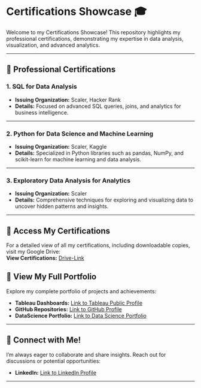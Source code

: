 # Certifications Showcase 🎓

Welcome to my Certifications Showcase! This repository highlights my professional certifications, demonstrating my expertise in data analysis, visualization, and advanced analytics.

---

## 🏅 Professional Certifications

### 1. **SQL for Data Analysis**  
- **Issuing Organization:** Scaler, Hacker Rank 
- **Details:** Focused on advanced SQL queries, joins, and analytics for business intelligence.

---

### 2. **Python for Data Science and Machine Learning**  
- **Issuing Organization:** Scaler, Kaggle 
- **Details:** Specialized in Python libraries such as pandas, NumPy, and scikit-learn for machine learning and data analysis.

---

### 3. **Exploratory Data Analysis for Analytics**  
- **Issuing Organization:** Scaler  
- **Details:** Comprehensive techniques for exploring and visualizing data to uncover hidden patterns and insights.

---

## 📂 Access My Certifications  

For a detailed view of all my certifications, including downloadable copies, visit my Google Drive:  
**View Certifications:** [Drive-Link](https://drive.google.com/drive/folders/1mdKvbO6F_PQYFUXwVHz69QestNAQ52sH?usp=sharing)


## 📜 View My Full Portfolio

Explore my complete portfolio of projects and achievements:  
- **Tableau Dashboards:** [Link to Tableau Public Profile](https://public.tableau.com/app/profile/suchi.sharma/vizzes)  
- **GitHub Repositories:** [Link to GitHub Profile](https://github.com/SuchiVats)
- **DataScience Portfolio:** [Link to Data Science Portfolio](https://www.datascienceportfol.io/SuchiSharma) 

---

## 🤝 Connect with Me!

I’m always eager to collaborate and share insights. Reach out for discussions or potential opportunities:  
- **LinkedIn:** [Link to LinkedIn Profile](https://www.linkedin.com/in/suchi-vats-a2b100279/)

---

